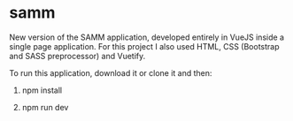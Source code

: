 # samm

New version of the SAMM application, developed entirely in VueJS inside a single page application. For this project I also used HTML, CSS (Bootstrap and SASS preprocessor) and Vuetify.

To run this application, download it or clone it and then:

1) npm install

2) npm run dev
